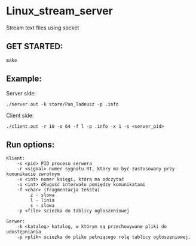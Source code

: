 # Linux_stream_server
Stream text files using socket

## GET STARTED:

```
make
```


## Example:

Server side:
```
./server.out -k store/Pan_Tadeusz -p .info
```
Client side:
``` 
./client.out -r 10 -o 64 -f l -p .info -x 1 -s <server_pid>
```

## Run options:

```
Klient:
	-s <pid> PID procesu serwera
	-r <signal> numer sygnału RT, który ma być zastosowany przy komunikacie zwrotnym
	-x <int> numer księgi, którą ma odczytać
	-o <int> długość interwału pomiędzy komunikatami
	-f <char> (fragmentacja tekstu)
		 z - slowa
		 l - linia 
		 s - slowa
	-p <file> sciezka do tablicy ogloszeniowej
```
```
Serwer:
	-k <katalog> katalog, w którym są przechowywane pliki do udostępniania
	-p <plik> ścieżka do pliku pełniącego rolę tablicy ogłoszeniowej.

```

